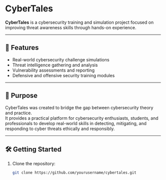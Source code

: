 # CyberTales

**CyberTales** is a cybersecurity training and simulation project focused on improving threat awareness skills through hands-on experience.

---

## 🚀 Features
- Real-world cybersecurity challenge simulations
- Threat intelligence gathering and analysis
- Vulnerability assessments and reporting
- Defensive and offensive security training modules

---

## 🎯 Purpose
CyberTales was created to bridge the gap between cybersecurity theory and practice.  
It provides a practical platform for cybersecurity enthusiasts, students, and professionals to develop real-world skills in detecting, mitigating, and responding to cyber threats ethically and responsibly.

---

## 🛠️ Getting Started
1. Clone the repository:
   ```bash
   git clone https://github.com/yourusername/cybertales.git
